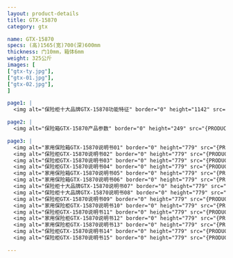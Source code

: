 ```yaml
---
layout: product-details
title: GTX-15870
category: gtx

name: GTX-15870
specs: (高)1565(宽)700(深)600mm
thickness: 门10mm，箱体6mm
weight: 325公斤
images: [
["gtx-ty.jpg"],
["gtx-01.jpg"],
["gtx-02.jpg"],
]

page1: |
  <img alt="保险柜十大品牌GTX-15870功能特征" border="0" height="1142" src="{PRODUCT_IMAGES}products/gtx-gn.jpg" width="538" />

page2: |
  <img alt="保险箱GTX-15870产品参数" border="0" height="249" src="{PRODUCT_IMAGES}products/gtx-cpcs.jpg" width="538" />

page3: |
  <img alt="家用保险箱GTX-15870说明书01" border="0" height="779" src="{PRODUCT_IMAGES}products/gtx-sm01.jpg" width="528" /><br />
  <img alt="保险柜GTX-15870说明书02" border="0" height="779" src="{PRODUCT_IMAGES}products/gtx-sm02.jpg" width="528" /><br />
  <img alt="保险柜GTX-15870说明书03" border="0" height="779" src="{PRODUCT_IMAGES}products/gtx-sm03.jpg" width="528" /><br />
  <img alt="保险柜GTX-15870说明书04" border="0" height="779" src="{PRODUCT_IMAGES}products/gtx-sm04.jpg" width="528" /><br />
  <img alt="家用保险箱GTX-15870说明书05" border="0" height="779" src="{PRODUCT_IMAGES}products/gtx-sm05.jpg" width="528" /><br />
  <img alt="家用保险箱GTX-15870说明书06" border="0" height="779" src="{PRODUCT_IMAGES}products/gtx-sm06.jpg" width="528" /><br />
  <img alt="保险柜十大品牌GTX-15870说明书07" border="0" height="779" src="{PRODUCT_IMAGES}products/gtx-sm07.jpg" width="528" /><br />
  <img alt="保险柜十大品牌GTX-15870说明书08" border="0" height="779" src="{PRODUCT_IMAGES}products/gtx-sm08.jpg" width="528" /><br />
  <img alt="保险柜GTX-15870说明书09" border="0" height="779" src="{PRODUCT_IMAGES}products/gtx-sm09.jpg" width="528" /><br />
  <img alt="家用保险柜GTX-15870说明书10" border="0" height="779" src="{PRODUCT_IMAGES}products/gtx-sm10.jpg" width="528" /><br />
  <img alt="保险柜GTX-15870说明书11" border="0" height="779" src="{PRODUCT_IMAGES}products/gtx-sm11.jpg" width="528" /><br />
  <img alt="家用保险柜GTX-15870说明书12" border="0" height="779" src="{PRODUCT_IMAGES}products/gtx-sm12.jpg" width="528" /><br />
  <img alt="家用保险柜GTX-15870说明书13" border="0" height="779" src="{PRODUCT_IMAGES}products/gtx-sm13.jpg" width="528" /><br />
  <img alt="保险柜GTX-15870说明书14" border="0" height="779" src="{PRODUCT_IMAGES}products/gtx-sm14.jpg" width="528" /><br />
  <img alt="保险柜GTX-15870说明书15" border="0" height="779" src="{PRODUCT_IMAGES}products/gtx-sm15.jpg" width="528" />

---
```

